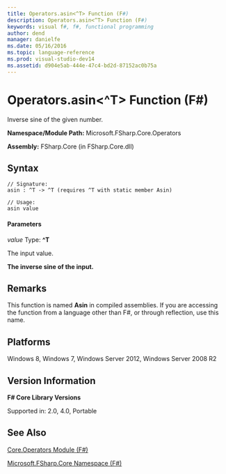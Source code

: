```yaml
---
title: Operators.asin<^T> Function (F#)
description: Operators.asin<^T> Function (F#)
keywords: visual f#, f#, functional programming
author: dend
manager: danielfe
ms.date: 05/16/2016
ms.topic: language-reference
ms.prod: visual-studio-dev14
ms.assetid: d904e5ab-444e-47c4-bd2d-87152ac0b75a 
---
```


# Operators.asin<^T> Function (F#)

Inverse sine of the given number.

**Namespace/Module Path:** Microsoft.FSharp.Core.Operators

**Assembly:** FSharp.Core (in FSharp.Core.dll)


## Syntax

```
// Signature:
asin : ^T -> ^T (requires ^T with static member Asin)

// Usage:
asin value
```

#### Parameters
*value*
Type: **^T**


The input value.



**The inverse sine of the input.**
## Remarks
This function is named **Asin** in compiled assemblies. If you are accessing the function from a language other than F#, or through reflection, use this name.


## Platforms
Windows 8, Windows 7, Windows Server 2012, Windows Server 2008 R2


## Version Information
**F# Core Library Versions**

Supported in: 2.0, 4.0, Portable




## See Also
[Core.Operators Module &#40;F&#35;&#41;](Core.Operators-Module-%5BFSharp%5D.md)

[Microsoft.FSharp.Core Namespace &#40;F&#35;&#41;](Microsoft.FSharp.Core-Namespace-%5BFSharp%5D.md)

